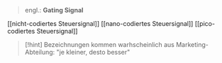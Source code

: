 > engl.: **Gating Signal**


[[nicht-codiertes Steuersignal]]
[[nano-codiertes Steuersignal]]
[[pico-codiertes Steuersignal]]

> [!hint] Bezeichnungen kommen warhscheinlich aus Marketing-Abteilung: "je kleiner, desto besser"